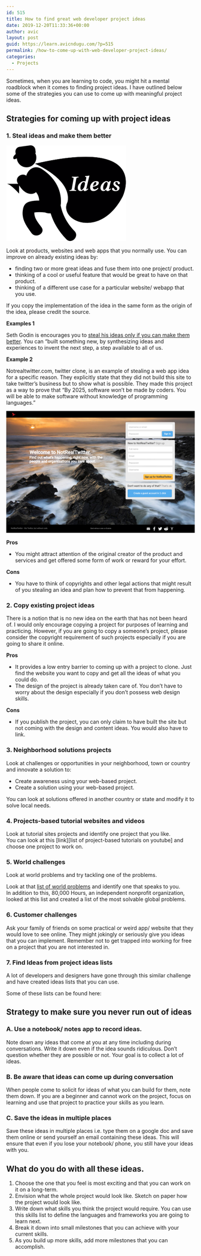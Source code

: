 ```yaml
---
id: 515
title: How to find great web developer project ideas
date: 2019-12-20T11:33:36+00:00
author: avic
layout: post
guid: https://learn.avicndugu.com/?p=515
permalink: /how-to-come-up-with-web-developer-project-ideas/
categories:
  - Projects
---
```

Sometimes, when you are learning to code, you might hit a mental roadblock when it comes to finding project ideas. I have outlined below some of the strategies you can use to come up with meaningful project ideas.

## Strategies for coming up with project ideas

<!--more-->

### 1. Steal ideas and make them better

<img src="/public/12/steal-ideas.png" alt="Steal ideas" /> 

Look at products, websites and web apps that you normally use. You can improve on already existing ideas by:

<li style="list-style-type: none;">
  <ul>
    <li>
      finding two or more great ideas and fuse them into one project/ product.
    </li>
    <li>
      thinking of a cool or useful feature that would be great to have on that product.
    </li>
    <li>
      thinking of a different use case for a particular website/ webapp that you use.
    </li>
  </ul>
</li>

If you copy the implementation of the idea in the same form as the origin of the idea, please credit the source.

**Examples 1**

Seth Godin is encourages you to [steal his ideas only if you can make them better](https://ideas.ted.com/the-big-mistake-we-all-make-about-ideas/). You can “built something new, by synthesizing ideas and experiences to invent the next step, a step available to all of us.

**Example 2**

Notrealtwitter.com, twitter clone, is an example of stealing a web app idea for a specific reason. They explicitly state that they did not build this site to take twitter’s business but to show what is possible. They made this project as a way to prove that “By 2025, software won’t be made by coders. You will be able to make software without knowledge of programming languages.”

<img class="aligncenter size-full wp-image-526" src="/public/12/notrealtwitter.com_.png" alt="not real twitter screenshot" /> 

**Pros**

<li style="list-style-type: none;">
  <ul>
    <li>
      You might attract attention of the original creator of the product and services and get offered some form of work or reward for your effort.
    </li>
  </ul>
</li>

**Cons**

<li style="list-style-type: none;">
  <ul>
    <li>
      You have to think of copyrights and other legal actions that might result of you stealing an idea and plan how to prevent that from happening.
    </li>
  </ul>
</li>

### 2. Copy existing project ideas

There is a notion that is no new idea on the earth that has not been heard of. I would only encourage copying a project for purposes of learning and practicing. However, if you are going to copy a someone&#8217;s project, please consider the copyright requirement of such projects especially if you are going to share it online.

**Pros**

<li style="list-style-type: none;">
  <ul>
    <li>
      It provides a low entry barrier to coming up with a project to clone. Just find the website you want to copy and get all the ideas of what you could do.
    </li>
    <li>
      The design of the project is already taken care of. You don’t have to worry about the design especially if you don’t possess web design skills.
    </li>
  </ul>
</li>

**Cons**

<li style="list-style-type: none;">
  <ul>
    <li>
      If you publish the project, you can only claim to have built the site but not coming with the design and content ideas. You would also have to link.
    </li>
  </ul>
</li>

### 3. Neighborhood solutions projects

Look at challenges or opportunities in your neighborhood, town or country and innovate a solution to:

<li style="list-style-type: none;">
  <ul>
    <li>
      Create awareness using your web-based project.
    </li>
    <li>
      Create a solution using your web-based project.
    </li>
  </ul>
</li>

You can look at solutions offered in another country or state and modify it to solve local needs.

### 4. Projects-based tutorial websites and videos

Look at tutorial sites projects and identify one project that you like.  
You can look at this \[link\]\[list of project-based tutorials on youtube\] and choose one project to work on.

### 5. World challenges

Look at world problems and try tackling one of the problems.

Look at that [list of world problems](https://www.copenhagenconsensus.com/sites/default/files/outcome_document_updated_1105.pdf) and identify one that speaks to you.  
In addition to this, 80,000 Hours, an independent nonprofit organization, looked at this list and created a list of the most solvable global problems.

### **6. Customer challenges**

Ask your family of friends on some practical or weird app/ website that they would love to see online. They might jokingly or seriously give you ideas that you can implement. Remember not to get trapped into working for free on a project that you are not interested in.

### 7. Find Ideas from project ideas lists

A lot of developers and designers have gone through this similar challenge and have created ideas lists that you can use.

Some of these lists can be found here:

## Strategy to make sure you never run out of ideas

### A. Use a notebook/ notes app to record ideas.

Note down any ideas that come at you at any time including during conversations. Write it down even if the idea sounds ridiculous. Don’t question whether they are possible or not. Your goal is to collect a lot of ideas.

### B. Be aware that ideas can come up during conversation

When people come to solicit for ideas of what you can build for them, note them down. If you are a beginner and cannot work on the project, focus on learning and use that project to practice your skills as you learn.

### C. Save the ideas in multiple places

Save these ideas in multiple places i.e. type them on a google doc and save them online or send yourself an email containing these ideas. This will ensure that even if you lose your notebook/ phone, you still have your ideas with you.

## What do you do with all these ideas.

  1. Choose the one that you feel is most exciting and that you can work on it on a long-term.
  2. Envision what the whole project would look like. Sketch on paper how the project would look like.
  3. Write down what skills you think the project would require. You can use this skills list to define the languages and frameworks you are going to learn next.
  4. Break it down into small milestones that you can achieve with your current skills.
  5. As you build up more skills, add more milestones that you can accomplish.
